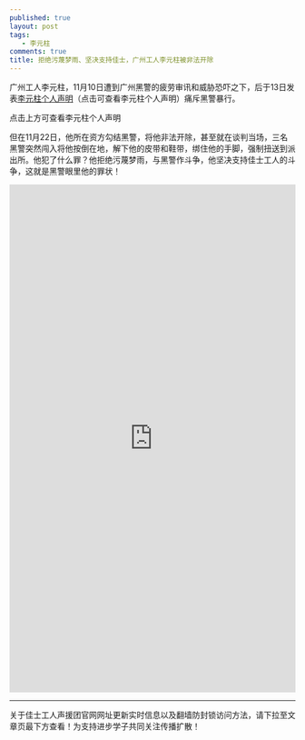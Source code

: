 ```yaml
---
published: true
layout: post
tags: 
   - 李元柱
comments: true
title: 拒绝污蔑梦雨、坚决支持佳士，广州工人李元柱被非法开除
---
```


广州工人李元柱，11月10日遭到广州黑警的疲劳审讯和威胁恐吓之下，后于13日发表[李元柱个人声明](https://zhaoxuntongzhi2018.github.io/lyzsm02)（点击可查看李元柱个人声明）痛斥黑警暴行。

点击上方可查看李元柱个人声明

但在11月22日，他所在资方勾结黑警，将他非法开除，甚至就在谈判当场，三名黑警突然闯入将他按倒在地，解下他的皮带和鞋带，绑住他的手脚，强制扭送到派出所。他犯了什么罪？他拒绝污蔑梦雨，与黑警作斗争，他坚决支持佳士工人的斗争，这就是黑警眼里他的罪状！

<div style="width: 100%; height: 0px; position: relative; padding-bottom: 177.340%;"><iframe src="https://streamable.com/kydy8" frameborder="0" width="100%" height="100%" allowfullscreen style="width: 100%; height: 100%; position: absolute;"></iframe></div>



---
关于佳士工人声援团官网网址更新实时信息以及翻墙防封锁访问方法，请下拉至文章页最下方查看！为支持进步学子共同关注传播扩散！
